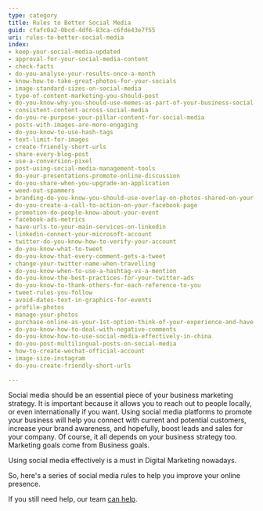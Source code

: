 ```yaml
---
type: category
title: Rules to Better Social Media
guid: cfafc0a2-0bcd-4df6-83ca-c6fde43e7f55
uri: rules-to-better-social-media
index:
- keep-your-social-media-updated
- approval-for-your-social-media-content
- check-facts
- do-you-analyse-your-results-once-a-month
- know-how-to-take-great-photos-for-your-socials
- image-standard-sizes-on-social-media
- type-of-content-marketing-you-should-post
- do-you-know-why-you-should-use-memes-as-part-of-your-business-social-media-content
- consistent-content-across-social-media
- do-you-re-purpose-your-pillar-content-for-social-media
- posts-with-images-are-more-engaging
- do-you-know-to-use-hash-tags
- text-limit-for-images
- create-friendly-short-urls
- share-every-blog-post
- use-a-conversion-pixel
- post-using-social-media-management-tools
- do-your-presentations-promote-online-discussion
- do-you-share-when-you-upgrade-an-application
- weed-out-spammers
- branding-do-you-know-you-should-use-overlay-on-photos-shared-on-your-social-media
- do-you-create-a-call-to-action-on-your-facebook-page
- promotion-do-people-know-about-your-event
- facebook-ads-metrics
- have-urls-to-your-main-services-on-linkedin
- linkedin-connect-your-microsoft-account
- twitter-do-you-know-how-to-verify-your-account
- do-you-know-what-to-tweet
- do-you-know-that-every-comment-gets-a-tweet
- change-your-twitter-name-when-travelling
- do-you-know-when-to-use-a-hashtag-vs-a-mention
- do-you-know-the-best-practices-for-your-twitter-ads
- do-you-know-to-thank-others-for-each-reference-to-you
- tweet-rules-you-follow
- avoid-dates-text-in-graphics-for-events
- profile-photos
- manage-your-photos
- purchase-online-as-your-1st-option-think-of-your-experience-and-have-a-voice
- do-you-know-how-to-deal-with-negative-comments
- do-you-know-how-to-use-social-media-effectively-in-china
- do-you-post-multilingual-posts-on-social-media
- how-to-create-wechat-official-account
- image-size-instagram
- do-you-create-friendly-short-urls

---
```


Social media should be an essential piece of your business marketing strategy. It is important because it allows you to reach out to people locally, or even internationally if you want. Using social media platforms to promote your business will help you connect with current and potential customers, increase your brand awareness, and hopefully, boost leads and sales for your company. Of course, it all depends on your business strategy too. Marketing goals come from Business goals.

Using social media effectively is a must in Digital Marketing nowadays.

So, here's a series of social media rules to help you improve your online presence.

If you still need help, our team [can help](https://sswdigital.com/).
